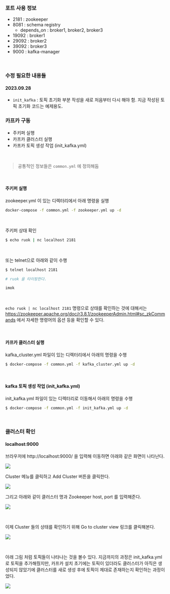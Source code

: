 
### 포트 사용 정보
- 2181 : zookeeper
- 8081 : schema registry
    - depends_on : broker1, broker2, broker3
- 19092 : broker1
- 29092 : broker2
- 39092 : broker3
- 9000 : kafka-manager

<br>

### 수정 필요한 내용들
#### 2023.09.28
- `init_kafka` : 토픽 초기화 부분 작성을 새로 처음부터 다시 해야 함. 지금 작성된 토픽 초기화 코드는 예제용도.

### 카프카 구동
- 주키퍼 실행
- 카프카 클러스터 실행
- 카프카 토픽 생성 작업 (init_kafka.yml)
<br>

> 공통적인 정보들은 `common.yml` 에 정의해둠

<br>

#### 주키퍼 실행

zookeeper.yml 이 있는 디렉터리에서 아래 명령을 실행

```bash
docker-compose -f common.yml -f zookeeper.yml up -d
```

<br>



주키퍼 상태 확인

```bash
$ echo ruok | nc localhost 2181
```

<br>



또는 telnet으로 아래와 같이 수행

```bash
$ telnet localhost 2181

# ruok 을 타이핑한다.

imok

```

<br>



`echo ruok | nc localhost 2181`  명령으로 상태를 확인하는 것에 대해서는 https://zookeeper.apache.org/doc/r3.8.1/zookeeperAdmin.html#sc_zkCommands 에서 자세한 명령어의 옵션 등을 확인할 수 있다.

<br>



#### 카프카 클러스터 실행

kafka\_cluster.yml 파일이 있는 디렉터리에서 아래의 명령을 수행

```bash
$ docker-compose -f common.yml -f kafka_cluster.yml up -d
```

<br>



#### kafka 토픽 생성 작업 (init_kafka.yml)

init\_kafka.yml 파일이 있는 디렉터리로 이동해서 아래의 명령을 수행

```bash
$ docker-compose -f common.yml -f init_kafka.yml up -d
```

<br>



### 클러스터 확인

#### localhost:9000

브라우저에 http://localhost:9000/ 을 입력해 이동하면 아래와 같은 화면이 나타난다.

![](./img/DOCKER/4.png)

Cluster 메뉴를 클릭하고 Add Cluster 버튼을 클릭한다.

![](./img/DOCKER/5.png)

그리고 아래와 같이 클러스터 명과 Zookeeper host, port 를 입력해준다.

![](./img/DOCKER/6.png)

<br>



이제 Cluster 들의 상태를 확인하기 위해 Go to cluster view 링크를 클릭해본다.

![](./img/DOCKER/7.png)

<br>



아래 그림 처럼 토픽들이 나타나는 것을 볼수 있다. 지금까지의 과정은 init_kafka.yml 로 토픽을 추가해줬지만, 카프카 설치 초기에는 토픽이 있더라도 클러스터가 아직은 생성되지 않았기에 클러스터를 새로 생성 후에 토픽이 제대로 존재하는지 확인하는 과정이었다.

![](./img/DOCKER/8.png)

